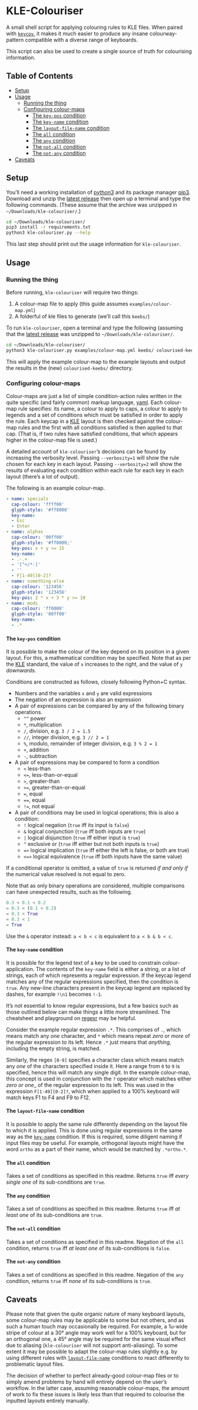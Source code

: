 # KLE-Colouriser

A small shell script for applying colouring rules to KLE files.
When paired with [`keycov`][keycov], it makes it much easier to produce any insane colourway-pattern compatible with a diverse range of keyboards.

This script can also be used to create a single source of truth for colourising information.

## Table of Contents


<!-- vim-markdown-toc GFM -->

* [Setup](#setup)
* [Usage](#usage)
	* [Running the thing](#running-the-thing)
	* [Configuring colour-maps](#configuring-colour-maps)
		* [The `key-pos` condition](#the-key-pos-condition)
		* [The `key-name` condition](#the-key-name-condition)
		* [The `layout-file-name` condition](#the-layout-file-name-condition)
		* [The `all` condition](#the-all-condition)
		* [The `any` condition](#the-any-condition)
		* [The `not-all` condition](#the-not-all-condition)
		* [The `not-any` condition](#the-not-any-condition)
* [Caveats](#caveats)

<!-- vim-markdown-toc -->

## Setup

You’ll need a working installation of [python3][python3] and its package manager [pip3][pip3].
Download and unzip the [latest release][latest-release] then open up a terminal and type the following commands.
(These assume that the archive was unzipped in `~/Downloads/kle-colouriser/`.)

```bash
cd ~/Downloads/kle-colouriser/
pip3 install -r requirements.txt
python3 kle-colouriser.py --help
```

This last step should print out the usage information for `kle-colouriser`.

## Usage

### Running the thing

Before running, `kle-colouriser` will require two things:

1. A colour-map file to apply (this guide assumes `examples/colour-map.yml`)
2. A folderful of kle files to generate (we’ll call this `keebs/`)

To run `kle-colouriser`, open a terminal and type the following (assuming that the [latest release][latest-release] was unzipped to `~/Downloads/kle-colouriser/`.

```bash
cd ~/Downloads/kle-colouriser/
python3 kle-colouriser.py examples/colour-map.yml keebs/ colourised-keebs/
```

This will apply the example colour-map to the example layouts and output the results in the (new) `colourised-keebs/` directory.

### Configuring colour-maps

Colour-maps are just a list of simple condition-action rules written in the quite specific (and fairly common) markup language, [yaml][yaml].
Each colour-map rule specifies: its name, a colour to apply to caps, a colour to apply to legends and a set of conditions which must be satisfied in order to apply the rule.
Each keycap in a [KLE][kle] layout is then checked against the colour-map rules and the first with all conditions satisfied is then applied to that cap.
(That is, if two rules have satisfied conditions, that which appears higher in the colour-map file is used.)

A detailed account of `kle-colouriser`’s decisions can be found by increasing the verbosity level.
Passing `--verbosity=1` will show the rule chosen for each key in each layout.
Passing `--verbosity=2` will show the results of evaluating each condition within each rule for each key in each layout (there’s a lot of output).

The following is an example colour-map.

```yaml
- name: specials
  cap-colour: 'ffff00'
  glyph-style: '#ff8000'
  key-name:
  - Esc
  - Enter
- name: alphas
  cap-colour: '00ff00'
  glyph-style: '#ff0000;'
  key-pos: x + y <= 15
  key-name:
  - .-.+
  - '[^+/*-]'
  - ''
  - F[1-49][0-2]?
- name: something-else
  cap-colour: '123456'
  glyph-style: '123456'
  key-pos: 2 * x + 3 * y >= 10
- name: mods
  cap-colour: 'ff0000'
  glyph-style: '00ff00'
  key-name:
  - .*
```

#### The `key-pos` condition

It is possible to make the colour of the key depend on its position in a given layout.
For this, a mathematical condition may be specified.
Note that as per the [KLE][kle] standard, the value of `x` increases to the right, and the value of `y` _downwards._

Conditions are constructed as follows, closely following Python+C syntax.

- Numbers and the variables `x` and `y` are valid expressions
- The negation of an expression is also an expression
- A pair of expressions can be compared by any of the following binary operations.
	- `^^` power
    - `*`, multiplication
    - `/`, division, e.g. `3 / 2 = 1.5`
    - `//`, integer division, e.g. `3 // 2 = 1`
    - `%`, modulo, remainder of integer division, e.g. `3 % 2 = 1`
    - `+`, addition
    - `-`, subtraction
- A pair of expressions may be compared to form a condition
    - `<` less-than
    - `<=`, less-than-or-equal
    - `>`, greater-than
    - `>=`, greater-than-or-equal
    - `=`, equal
    - `==`, equal
    - `!=`, not equal
- A pair of conditions may be used in logical operations; this is also a condition:
	- `!` logical negation (`true` iff its input is `false`)
	- `&` logical conjunction (`true` iff both inputs are `true`)
	- `|` logical disjunction (`true` iff either input is `true`)
	- `^` exclusive or (`true` iff either but not both inputs is `true`)
	- `=>` logical implication (`true` iff either the left is false, or both are true)
	- `<=>` logical equivalence (`true` iff both inputs have the same value)

If a conditional operator is omitted, a value of `true` is returned _if and only if_ the numerical value resolved is not equal to zero.

Note that as only binary operations are considered, multiple comparisons can have unexpected results, such as the following.

```python
0.3 < 0.1 < 0.2
= 0.3 < (0.1 < 0.2)
= 0.3 < True
= 0.3 < 1
= True
```

Use the `&` operator instead: `a < b < c` is equivalent to `a < b & b < c`.

#### The `key-name` condition

It is possible for the legend text of a key to be used to constrain colour-application.
The contents of the `key-name` field is either a string, or a list of strings, each of which represents a regular expression.
If the keycap legend matches any of the regular expressions specified, then the condition is `true`.
Any new-line characters present in the keycap legend are replaced by dashes, for example `!\n1` becomes `!-1`.

It’s not essential to know regular expressions, but a few basics such as those outlined below can make things a little more streamlined.
The cheatsheet and playground on [regexr][regex-playground] may be helpful.

Consider the example regular expression `.*`.
This comprises of `.`, which means match any _one_ character, and `*` which means repeat _zero or more_ of the regular expression to its left.
Hence `.*` just means that _anything,_ including the empty string, is matched.

Similarly, the regex `[0-9]` specifies a character class which means match any _one_ of the characters specified inside it.
Here a range from `0` to `9` is specified, hence this will match any single digit.
In the example colour-map, this concept is used in conjunction with the `?` operator which matches either _zero or one__ of the regular expression to its left.
This was used in the expression `F[1-49][0-2]?`, which when applied to a 100% keyboard will match keys F1 to F4 and F9 to F12.

#### The `layout-file-name` condition

It is possible to apply the same rule differently depending on the layout file to which it is applied.
This is done using regular expressions in the same way as the [`key-name`](#the-key-name-condition) condition.
If this is required, some diligent naming if input files may be useful.
For example, orthogonal layouts might have the word `ortho` as a part of their name, which would be matched by `.*ortho.*`.

#### The `all` condition

Takes a set of conditions as specified in this readme.
Returns `true` iff _every single one_ of its sub-conditions are `true`.

#### The `any` condition

Takes a set of conditions as specified in this readme.
Returns `true` iff _at least one_ of its sub-conditions are `true`.

#### The `not-all` condition

Takes a set of conditions as specified in this readme.
Negation of the `all` condition, returns `true` iff _at least one_ of its sub-conditions is `false`.

#### The `not-any` condition

Takes a set of conditions as specified in this readme.
Negation of the `any` condition, returns `true` iff _none_ of its sub-conditions is `true`.

## Caveats

Please note that given the quite organic nature of many keyboard layouts, some colour-map rules may be applicable to some but not others, and as such a human touch may occasionally be required.
For example, a 1u-wide stripe of colour at a 30° angle may work well for a 100% keyboard, but for an orthogonal one, a 45° angle may be required for the same visual effect due to aliasing (`kle-colouriser` will not support anti-aliasing).
To some extent it may be possible to adapt the colour-map rules slightly e.g. by using different rules with [`layout-file-name`](#the-layout-file-name-condition) conditions to react differently to problematic layout files.

The decision of whether to perfect already-good colour-map files or to simply amend problems by hand will entirely depend on the user’s workflow.
In the latter case, assuming reasonable colour-maps, the amount of work to fix these issues is likely less than that required to colourise the inputted layouts entirely manually.

[keycov]: https://github.com/TheSignPainter98/keycov
[kle]: http://www.keyboard-layout-editor.com "Keyboard layout editor"
[latest-release]: https://github.com/TheSignPainter98/kle-colouriser/releases/latest
[pip3]: https://pip.pypa.io/en/stable/
[python3]: https://www.python.org
[regex-playground]: https://regexr.com
[yaml]: https://docs.ansible.com/ansible/latest/reference_appendices/YAMLSyntax.html
